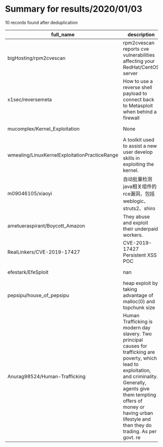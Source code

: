 
# Summary for results/2020/01/03
    
10 records found after deduplication

| full_name | description | html_url | matched_list | matched_count | pushed_at | size | stargazers_count | language | forks_count | vul_ids |
|-----------------------------------------------|------------------------------------------------------------------------------------------------------------------------------------------------------------------------------------------------------------------------------------------------------------------|------------------------------------------------------------------|-----------------------------------------------------------------------------|-----------------|---------------------------|--------|--------------------|------------|---------------|--------------------|
| bigHosting/rpm2cvescan | rpm2cvescan reports cve vulnerabilities affecting your RedHat/CentOS server | https://github.com/bigHosting/rpm2cvescan | ['cve-2'] | 1 | 2020-01-03 00:29:45+00:00 | 262 | 12 | Perl | 9 | [] |
| x1sec/reversemeta | How to use a reverse shell payload to connect back to Metasploit when behind a firewall | https://github.com/x1sec/reversemeta | ['metasploit module OR metasploit payload', 'metasploit module OR payload'] | 2 | 2020-01-03 22:01:31+00:00 | 557 | 1 | nan | 0 | [] |
| mucomplex/Kernel_Exploitation | None | https://github.com/mucomplex/Kernel_Exploitation | ['exploit'] | 1 | 2020-01-03 17:32:49+00:00 | 2 | 1 | | 1 | [] |
| wmealing/LinuxKernelExploitationPracticeRange | A toolkit used to assist a new user develop skills in exploiting the kernel. | https://github.com/wmealing/LinuxKernelExploitationPracticeRange | ['exploit'] | 1 | 2020-01-03 09:24:40+00:00 | 24 | 0 | | 0 | [] |
| m09046105/xiaoyi | 自动批量检测java相关组件的rce漏洞，包括weblogic、struts2、shiro | https://github.com/m09046105/xiaoyi | ['rce'] | 1 | 2020-01-03 02:51:48+00:00 | 327 | 14 | Python | 9 | [] |
| ametueraspirant/Boycott_Amazon | They abuse and exploit their underpaid workers. | https://github.com/ametueraspirant/Boycott_Amazon | ['exploit'] | 1 | 2020-01-03 11:14:31+00:00 | 0 | 0 | | 0 | [] |
| RealLinkers/CVE-2019-17427 | CVE-2019-17427 Persistent XSS POC | https://github.com/RealLinkers/CVE-2019-17427 | ['cve poc', 'cve-2'] | 2 | 2020-01-03 19:32:31+00:00 | 2 | 2 | | 0 | ['CVE-2019-17427'] |
| efestark/EfeSploit | nan | https://github.com/efestark/EfeSploit | ['sploit'] | 1 | 2020-01-03 19:53:56+00:00 | 5309 | 0 | Shell | 0 | [] |
| pepsipu/house_of_pepsipu | heap exploit by taking advantage of malloc(0) and topchunk size | https://github.com/pepsipu/house_of_pepsipu | ['exploit'] | 1 | 2020-01-03 20:12:07+00:00 | 6 | 1 | C | 0 | [] |
| Anurag98524/Human-Trafficking | Human Trafficking is modern day slavery. Two principal causes for trafficking are poverty, which lead to exploitation, and criminality. Generally, agents give them tempting offers of money or having urban lifestyle and then they do trading. As per govt. re | https://github.com/Anurag98524/Human-Trafficking | ['exploit'] | 1 | 2020-01-03 21:12:48+00:00 | 2611 | 0 | | 1 | [] |
